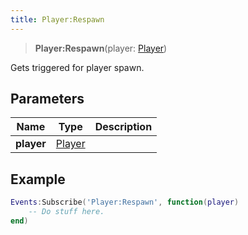 ```yaml
---
title: Player:Respawn
---
```


> **Player:Respawn**(player: [Player](/vext/ref/server/type/player))

Gets triggered for player spawn.

## Parameters

| Name | Type | Description |
| ---- | ---- | ----------- |
| **player** | [Player](/vext/ref/server/type/player) |  |

## Example

```lua
Events:Subscribe('Player:Respawn', function(player)
    -- Do stuff here.
end)
```
